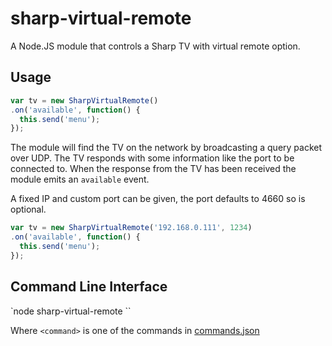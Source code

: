 # sharp-virtual-remote
A Node.JS module that controls a Sharp TV with virtual remote option.

## Usage
```javascript
var tv = new SharpVirtualRemote()
.on('available', function() {
  this.send('menu');
});
```

The module will find the TV on the network by broadcasting a query packet over UDP. The TV responds with some information like the port to be connected to.
When the response from the TV has been received the module emits an `available` event.

A fixed IP and custom port can be given, the port defaults to 4660 so is optional.
```javascript
var tv = new SharpVirtualRemote('192.168.0.111', 1234)
.on('available', function() {
  this.send('menu');
});
```

## Command Line Interface
`node sharp-virtual-remote <command>``

Where `<command>` is one of the commands in [commands.json](./commands.json)
